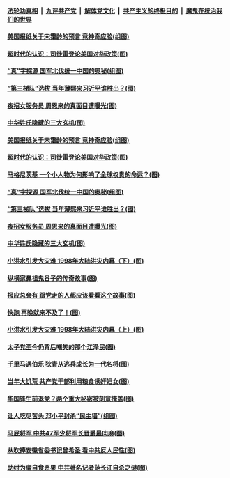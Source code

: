 

####  [法轮功真相](../../../../basic/blob/master/README.md?t=07181531) &nbsp;|&nbsp; [九评共产党](../../../../9ping.md/blob/master/README.md?t=07181531) &nbsp;|&nbsp; [解体党文化](../../../../jtdwh.md/blob/master/README.md?t=07181531)  &nbsp;|&nbsp; [共产主义的终极目的](../../../../gczydzjmd.md/blob/master/README.md?t=07181531) &nbsp;|&nbsp; [魔鬼在统治我们的世界](../../../../mgztzwmdsj.md/blob/master/README.md?t=07181531) 

#### [美国报纸关于宋霭龄的预言 竟神奇应验(组图)](../pages/p6/939837.md?t=07181531) 

#### [超时代的认识：司徒雷登论美国对华政策(图)](../pages/p6/934959.md?t=07181531) 

#### [“真”字探源 国军北伐统一中国的奥秘(组图)](../pages/p6/937469.md?t=07181531) 

#### [“第三梯队”选拔 当年薄熙来习近平谁胜出？(图)](../pages/p6/939361.md?t=07181531) 

#### [夜招女服务员 周恩来的真面目遭曝光(图)](../pages/p6/937971.md?t=07181531) 

#### [中华姓氏隐藏的三大玄机(图)](../pages/p6/939598.md?t=07181531) 

#### [美国报纸关于宋霭龄的预言 竟神奇应验(组图)](../pages/p6/939837.md?t=07181531) 

#### [超时代的认识：司徒雷登论美国对华政策(图)](../pages/p6/934959.md?t=07181531) 

#### [马格尼茨基 一个小人物为何影响了全球权贵的命运？(图)](../pages/p6/939739.md?t=07181531) 

#### [“真”字探源 国军北伐统一中国的奥秘(组图)](../pages/p6/937469.md?t=07181531) 

#### [“第三梯队”选拔 当年薄熙来习近平谁胜出？(图)](../pages/p6/939361.md?t=07181531) 

#### [夜招女服务员 周恩来的真面目遭曝光(图)](../pages/p6/937971.md?t=07181531) 

#### [中华姓氏隐藏的三大玄机(图)](../pages/p6/939598.md?t=07181531) 

#### [小洪水引发大灾难 1998年大陆洪灾内幕（下）(图)](../pages/p6/939683.md?t=07181531) 

#### [纵横家鼻祖鬼谷子的传奇故事(图)](../pages/p6/939371.md?t=07181531) 

#### [报应总会有 跟党走的人都应该看看这个故事(图)](../pages/p6/939401.md?t=07181531) 

#### [快跑 再晚就来不及了！(图)](../pages/p6/939737.md?t=07181531) 

#### [小洪水引发大灾难 1998年大陆洪灾内幕（上）(图)](../pages/p6/939681.md?t=07181531) 

#### [太子党至今仍背后嘲笑的那个江泽民(图)](../pages/p6/937970.md?t=07181531) 

#### [千里马遇伯乐 狄青从逃兵成长为一代名将(图)](../pages/p6/939181.md?t=07181531) 

#### [当年大饥荒 共产党干部利用粮食诱奸妇女(图)](../pages/p6/937965.md?t=07181531) 

#### [华国锋生前退党？两个重大秘密被刻意掩盖(图)](../pages/p6/939311.md?t=07181531) 

#### [让人吃尽苦头 邓小平封杀“民主墙”(组图)](../pages/p6/939176.md?t=07181531) 

#### [马屁将军 中共47军少将军长晋爵最肉麻(图)](../pages/p6/937968.md?t=07181531) 

#### [从吹捧安徽省委书记曾希圣 看中共反人民性(图)](../pages/p6/939179.md?t=07181531) 

#### [助纣为虐自食恶果 中共著名记者范长江自杀之谜(图)](../pages/p6/937967.md?t=07181531) 

